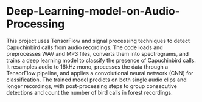 # Deep-Learning-model-on-Audio-Processing
This project uses TensorFlow and signal processing techniques to detect Capuchinbird calls from audio recordings. The code loads and preprocesses WAV and MP3 files, converts them into spectrograms, and trains a deep learning model to classify the presence of Capuchinbird calls. It resamples audio to 16kHz mono, processes the data through a TensorFlow pipeline, and applies a convolutional neural network (CNN) for classification. The trained model predicts on both single audio clips and longer recordings, with post-processing steps to group consecutive detections and count the number of bird calls in forest recordings.
